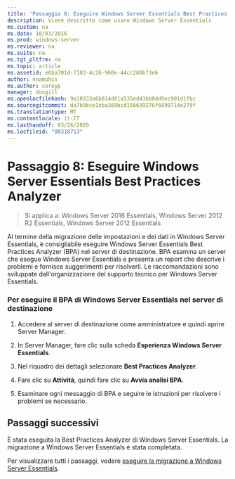 ```yaml
---
title: 'Passaggio 8: Eseguire Windows Server Essentials Best Practices Analyzer'
description: Viene descritto come usare Windows Server Essentials
ms.custom: na
ms.date: 10/03/2016
ms.prod: windows-server
ms.reviewer: na
ms.suite: na
ms.tgt_pltfrm: na
ms.topic: article
ms.assetid: e6ba701d-7183-4c26-960e-44cc280bf3e6
author: nnamuhcs
ms.author: coreyp
manager: dongill
ms.openlocfilehash: 9a10333a6b814d81a535ed43bb8dd9ec901d1fbc
ms.sourcegitcommit: da7b9bce1eba369bcd156639276f6899714e279f
ms.translationtype: MT
ms.contentlocale: it-IT
ms.lasthandoff: 03/26/2020
ms.locfileid: "80318713"
---
```

# <a name="step-8-run-the-windows-server-essentials-best-practices-analyzer"></a>Passaggio 8: Eseguire Windows Server Essentials Best Practices Analyzer

>Si applica a: Windows Server 2016 Essentials, Windows Server 2012 R2 Essentials, Windows Server 2012 Essentials

Al termine della migrazione delle impostazioni e dei dati in Windows Server Essentials, è consigliabile eseguire Windows Server Essentials Best Practices Analyzer (BPA) nel server di destinazione. BPA esamina un server che esegue Windows Server Essentials e presenta un report che descrive i problemi e fornisce suggerimenti per risolverli. Le raccomandazioni sono sviluppate dall'organizzazione del supporto tecnico per Windows Server Essentials.  
  
### <a name="to-run-the--windows-server-essentials-bpa-on-the-destination-server"></a>Per eseguire il BPA di Windows Server Essentials nel server di destinazione  
  
1.  Accedere al server di destinazione come amministratore e quindi aprire Server Manager.  
  
2.  In Server Manager, fare clic sulla scheda **Esperienza Windows Server Essentials**.  
  
3.  Nel riquadro dei dettagli selezionare **Best Practices Analyzer**.  
  
4.  Fare clic su **Attività**, quindi fare clic su **Avvia analisi BPA**.  
  
5.  Esaminare ogni messaggio di BPA e seguire le istruzioni per risolvere i problemi se necessario.  
  
## <a name="next-steps"></a>Passaggi successivi  
 È stata eseguita la Best Practices Analyzer di Windows Server Essentials. La migrazione a Windows Server Essentials è stata completata.  
  

Per visualizzare tutti i passaggi, vedere [eseguire la migrazione a Windows Server Essentials](Migrate-from-Previous-Versions-to-Windows-Server-Essentials-or-Windows-Server-Essentials-Experience.md).

